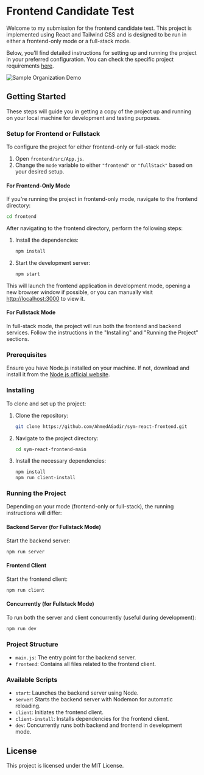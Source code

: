 # Frontend Candidate Test

Welcome to my submission for the frontend candidate test. This project is implemented using React and Tailwind CSS and is designed to be run in either a frontend-only mode or a full-stack mode.

Below, you'll find detailed instructions for setting up and running the project in your preferred configuration. You can check the specific project requirements [here](requirements.md).

![Sample Organization Demo](https://github.com/AhmedAGadir/sym-react-frontend/blob/main/sample-organization-demo.gif)

<!-- ![Sample Organization Screenshot](https://github.com/AhmedAGadir/sym-react-frontend/blob/main/sample-organization-screenshot.png) -->

## Getting Started

These steps will guide you in getting a copy of the project up and running on your local machine for development and testing purposes.

### Setup for Frontend or Fullstack

To configure the project for either frontend-only or full-stack mode:

1. Open `frontend/src/App.js`.
2. Change the `mode` variable to either `"frontend"` or `"fullStack"` based on your desired setup.

#### For Frontend-Only Mode

If you're running the project in frontend-only mode, navigate to the frontend directory:

```bash
cd frontend
```

After navigating to the frontend directory, perform the following steps:

1. Install the dependencies:

   ```bash
   npm install
   ```

2. Start the development server:
   ```bash
   npm start
   ```

This will launch the frontend application in development mode, opening a new browser window if possible, or you can manually visit [http://localhost:3000](http://localhost:3000) to view it.

#### For Fullstack Mode

In full-stack mode, the project will run both the frontend and backend services. Follow the instructions in the "Installing" and "Running the Project" sections.

### Prerequisites

Ensure you have Node.js installed on your machine. If not, download and install it from the [Node.js official website](https://nodejs.org/).

### Installing

To clone and set up the project:

1. Clone the repository:

   ```bash
   git clone https://github.com/AhmedAGadir/sym-react-frontend.git
   ```

2. Navigate to the project directory:

   ```bash
   cd sym-react-frontend-main
   ```

3. Install the necessary dependencies:
   ```bash
   npm install
   npm run client-install
   ```

### Running the Project

Depending on your mode (frontend-only or full-stack), the running instructions will differ:

#### Backend Server (for Fullstack Mode)

Start the backend server:

```bash
npm run server
```

#### Frontend Client

Start the frontend client:

```bash
npm run client
```

#### Concurrently (for Fullstack Mode)

To run both the server and client concurrently (useful during development):

```bash
npm run dev
```

### Project Structure

- `main.js`: The entry point for the backend server.
- `frontend`: Contains all files related to the frontend client.

### Available Scripts

- `start`: Launches the backend server using Node.
- `server`: Starts the backend server with Nodemon for automatic reloading.
- `client`: Initiates the frontend client.
- `client-install`: Installs dependencies for the frontend client.
- `dev`: Concurrently runs both backend and frontend in development mode.

## License

This project is licensed under the MIT License.
